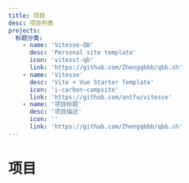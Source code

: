 ```yaml
---
title: 项目
desc: 项目列表
projects:
  标题分类:
    - name: 'Vitesse-QB'
      desc: 'Personal site template'
      icon: 'vitesst-qb'
      link: 'https://github.com/Zhengqbbb/qbb.sh'
    - name: 'Vitesse'
      desc: 'Vite + Vue Starter Template'
      icon: 'i-carbon-campsite'
      link: 'https://github.com/antfu/vitesse'
    - name: '项目标题'
      desc: '项目描述'
      icon: ''
      link: 'https://github.com/Zhengqbbb/qbb.sh'
---
```


# 项目

<ListProjects :projects="frontmatter.projects" />
